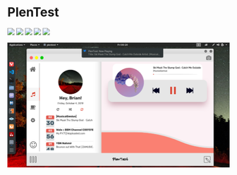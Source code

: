 # PlenTest

[<img src="https://img.shields.io/badge/js-javascript-yellow">]()
[<img src="https://img.shields.io/badge/node-v10.15.2-brightgreen">]()
[<img src="https://img.shields.io/badge/npm-v6.11.2-orange">]()
[<img src="https://img.shields.io/badge/nw.js-v0.41.1-blue">]()
[<img src="https://img.shields.io/badge/jQuery-v2.1.3-red">]()

![](screenshot.png)
